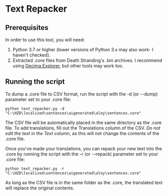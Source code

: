 # Text Repacker

## Prerequisites
In order to use this tool, you will need:

1. Python 3.7 or higher (lower versions of Python 3.x may also work- I haven't checked).
2. Extracted .core files from Death Stranding's .bin archives. I recommend using 
   [Decima Explorer](https://github.com/Jayveer/Decima-Explorer), but other tools may work too.

## Running the script
To dump a .core file to CSV format, run the script with the -d (or --dump) parameter set to your .core file:

`python text_repacker.py -d "C:\HZD\localized\sentences\aigenerated\aloy\sentences.core"`

The CSV file will be automatically placed in the same directory as the .core file. To add translations, fill out the
Translations column of the CSV. _Do not edit the text in the Text column_, as this will not change the contents of the
.core file.

Once you've made your translations, you can repack your new text into the .core by running the script with the
-r (or --repack) parameter set to your .core file:

`python text_repacker.py -r "C:\HZD\localized\sentences\aigenerated\aloy\sentences.core"`

As long as the CSV file is in the same folder as the .core, the translated text will replace the original contents.